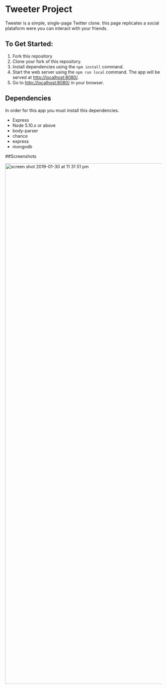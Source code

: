 # Tweeter Project

Tweeter is a simple, single-page Twitter clone. this page replicates a social plataform were you can interact with your friends.

## To Get Started:

1. Fork this repository
2. Clone your fork of this repository.
3. Install dependencies using the `npm install` command.
4. Start the web server using the `npm run local` command. The app will be served at <http://localhost:8080/>.
5. Go to <http://localhost:8080/> in your browser.

## Dependencies

In order for this app you must install this dependencies.

- Express
- Node 5.10.x or above
- body-parser
- chance
- express
- mongodb

##Screenshots

<img width="1668" alt="screen shot 2019-01-30 at 11 31 51 pm" src="https://user-images.githubusercontent.com/30389051/52032819-38795880-24e8-11e9-8f08-bfd59e0e2892.png">


